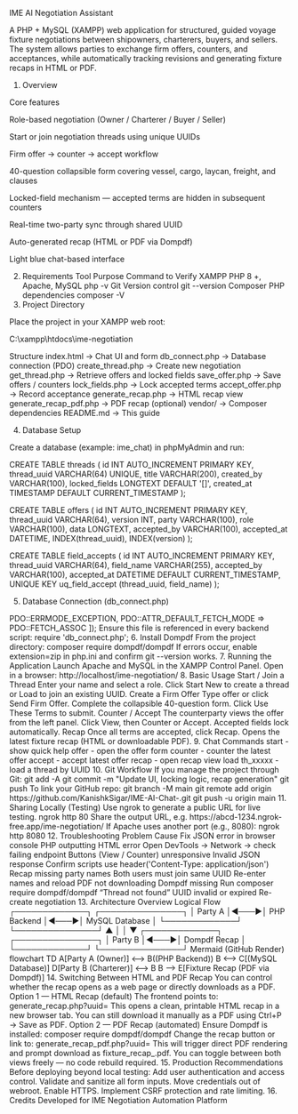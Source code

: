 IME AI Negotiation Assistant

A PHP + MySQL (XAMPP) web application for structured, guided voyage fixture negotiations between shipowners, charterers, buyers, and sellers.
The system allows parties to exchange firm offers, counters, and acceptances, while automatically tracking revisions and generating fixture recaps in HTML or PDF.

1. Overview

Core features

Role-based negotiation (Owner / Charterer / Buyer / Seller)

Start or join negotiation threads using unique UUIDs

Firm offer → counter → accept workflow

40-question collapsible form covering vessel, cargo, laycan, freight, and clauses

Locked-field mechanism — accepted terms are hidden in subsequent counters

Real-time two-party sync through shared UUID

Auto-generated recap (HTML or PDF via Dompdf)

Light blue chat-based interface

2. Requirements
Tool	Purpose	Command to Verify
XAMPP	PHP 8 +, Apache, MySQL	php -v
Git	Version control	git --version
Composer	PHP dependencies	composer -V
3. Project Directory

Place the project in your XAMPP web root:

C:\xampp\htdocs\ime-negotiation

Structure
index.html             → Chat UI and form
db_connect.php         → Database connection (PDO)
create_thread.php      → Create new negotiation
get_thread.php         → Retrieve offers and locked fields
save_offer.php         → Save offers / counters
lock_fields.php        → Lock accepted terms
accept_offer.php       → Record acceptance
generate_recap.php     → HTML recap view
generate_recap_pdf.php → PDF recap (optional)
vendor/                → Composer dependencies
README.md              → This guide

4. Database Setup

Create a database (example: ime_chat) in phpMyAdmin and run:

CREATE TABLE threads (
  id INT AUTO_INCREMENT PRIMARY KEY,
  thread_uuid VARCHAR(64) UNIQUE,
  title VARCHAR(200),
  created_by VARCHAR(100),
  locked_fields LONGTEXT DEFAULT '[]',
  created_at TIMESTAMP DEFAULT CURRENT_TIMESTAMP
);

CREATE TABLE offers (
  id INT AUTO_INCREMENT PRIMARY KEY,
  thread_uuid VARCHAR(64),
  version INT,
  party VARCHAR(100),
  role VARCHAR(100),
  data LONGTEXT,
  accepted_by VARCHAR(100),
  accepted_at DATETIME,
  INDEX(thread_uuid),
  INDEX(version)
);

CREATE TABLE field_accepts (
  id INT AUTO_INCREMENT PRIMARY KEY,
  thread_uuid VARCHAR(64),
  field_name VARCHAR(255),
  accepted_by VARCHAR(100),
  accepted_at DATETIME DEFAULT CURRENT_TIMESTAMP,
  UNIQUE KEY uq_field_accept (thread_uuid, field_name)
);

5. Database Connection (db_connect.php)
<?php
$host = '127.0.0.1';
$db   = 'ime_chat';
$user = 'root';
$pass = '';
$dsn  = "mysql:host=$host;dbname=$db;charset=utf8mb4";

$pdo = new PDO($dsn, $user, $pass, [
  PDO::ATTR_ERRMODE => PDO::ERRMODE_EXCEPTION,
  PDO::ATTR_DEFAULT_FETCH_MODE => PDO::FETCH_ASSOC
]);


Ensure this file is referenced in every backend script:

require 'db_connect.php';

6. Install Dompdf

From the project directory:

composer require dompdf/dompdf


If errors occur, enable extension=zip in php.ini and confirm git --version works.

7. Running the Application

Launch Apache and MySQL in the XAMPP Control Panel.

Open in a browser:
http://localhost/ime-negotiation/

8. Basic Usage

Start / Join a Thread

Enter your name and select a role.

Click Start New to create a thread or Load to join an existing UUID.

Create a Firm Offer

Type offer or click Send Firm Offer.

Complete the collapsible 40-question form.

Click Use These Terms to submit.

Counter / Accept

The counterparty views the offer from the left panel.

Click View, then Counter or Accept.

Accepted fields lock automatically.

Recap

Once all terms are accepted, click Recap.

Opens the latest fixture recap (HTML or downloadable PDF).

9. Chat Commands
start          - show quick help
offer          - open the offer form
counter        - counter the latest offer
accept         - accept latest offer
recap          - open recap view
load th_xxxxx  - load a thread by UUID

10. Git Workflow

If you manage the project through Git:

git add -A
git commit -m "Update UI, locking logic, recap generation"
git push


To link your GitHub repo:

git branch -M main
git remote add origin https://github.com/KanishkSigar/IME-AI-Chat-.git
git push -u origin main

11. Sharing Locally (Testing)

Use ngrok to generate a public URL for live testing.

ngrok http 80


Share the output URL, e.g.
https://abcd-1234.ngrok-free.app/ime-negotiation/

If Apache uses another port (e.g., 8080):

ngrok http 8080

12. Troubleshooting
Problem	Cause	Fix
JSON error in browser console	PHP outputting HTML error	Open DevTools → Network → check failing endpoint
Buttons (View / Counter) unresponsive	Invalid JSON response	Confirm scripts use header('Content-Type: application/json')
Recap missing party names	Both users must join same UUID	Re-enter names and reload
PDF not downloading	Dompdf missing	Run composer require dompdf/dompdf
“Thread not found”	UUID invalid or expired	Re-create negotiation
13. Architecture Overview
Logical Flow
 ┌─────────────┐        ┌───────────────┐
 │ Party A     │◀───▶│  PHP Backend   │◀───▶│  MySQL Database │
 └─────────────┘        └───────────────┘
         ▲                     │
         │                     ▼
 ┌─────────────┐        ┌───────────────┐
 │ Party B     │◀───▶│  Dompdf Recap │
 └─────────────┘        └───────────────┘

Mermaid (GitHub Render)
flowchart TD
    A[Party A (Owner)] <--> B((PHP Backend))
    B <--> C[(MySQL Database)]
    D[Party B (Charterer)] <--> B
    B --> E[Fixture Recap (PDF via Dompdf)]

14. Switching Between HTML and PDF Recap

You can control whether the recap opens as a web page or directly downloads as a PDF.

Option 1 — HTML Recap (default)

The frontend points to:

generate_recap.php?uuid=<thread_uuid>


This opens a clean, printable HTML recap in a new browser tab.

You can still download it manually as a PDF using Ctrl+P → Save as PDF.

Option 2 — PDF Recap (automated)

Ensure Dompdf is installed:

composer require dompdf/dompdf


Change the recap button or link to:

generate_recap_pdf.php?uuid=<thread_uuid>


This will trigger direct PDF rendering and prompt download as fixture_recap_<uuid>.pdf.

You can toggle between both views freely — no code rebuild required.

15. Production Recommendations

Before deploying beyond local testing:

Add user authentication and access control.

Validate and sanitize all form inputs.

Move credentials out of webroot.

Enable HTTPS.

Implement CSRF protection and rate limiting.

16. Credits

Developed for IME Negotiation Automation Platform

